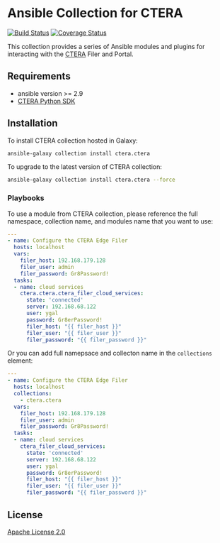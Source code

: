 # Ansible Collection for CTERA
[![Build Status](https://travis-ci.com/ctera/ctera-ansible-collections.svg?branch=master)](https://travis-ci.com/ctera/ctera-ansible-collections)
[![Coverage Status](https://coveralls.io/repos/github/ctera/ctera-ansible-collections/badge.svg?branch=master)](https://coveralls.io/github/ctera/ctera-ansible-collections?branch=master)

This collection provides a series of Ansible modules and plugins for interacting with the [CTERA](https://www.ctera.com) Filer and Portal.

## Requirements

- ansible version >= 2.9
- [CTERA Python SDK](https://github.com/ctera/ctera-python-sdk)

## Installation
To install CTERA collection hosted in Galaxy:

```bash
ansible-galaxy collection install ctera.ctera
```

To upgrade to the latest version of CTERA collection:

```bash
ansible-galaxy collection install ctera.ctera --force
```

### Playbooks

To use a module from CTERA collection, please reference the full namespace, collection name, and modules name that you want to use:

```yaml
---
- name: Configure the CTERA Edge Filer
  hosts: localhost
  vars:
    filer_host: 192.168.179.128
    filer_user: admin
    filer_password: Gr8Password!
  tasks:
  - name: cloud services
    ctera.ctera.ctera_filer_cloud_services:
      state: 'connected'
      server: 192.168.68.122
      user: ygal
      password: Gr8erPassword!
      filer_host: "{{ filer_host }}"
      filer_user: "{{ filer_user }}"
      filer_password: "{{ filer_password }}"
```

Or you can add full namepsace and collecton name in the `collections` element:

```yaml
---
- name: Configure the CTERA Edge Filer
  hosts: localhost
  collections:
    - ctera.ctera
  vars:
    filer_host: 192.168.179.128
    filer_user: admin
    filer_password: Gr8Password!
  tasks:
  - name: cloud services
    ctera_filer_cloud_services:
      state: 'connected'
      server: 192.168.68.122
      user: ygal
      password: Gr8erPassword!
      filer_host: "{{ filer_host }}"
      filer_user: "{{ filer_user }}"
      filer_password: "{{ filer_password }}"
```

## License

[Apache License 2.0](../../../LICENSE)
